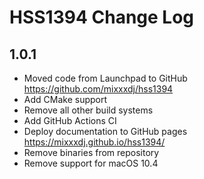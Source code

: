 # HSS1394 Change Log

## 1.0.1
  * Moved code from Launchpad to GitHub https://github.com/mixxxdj/hss1394
  * Add CMake support
  * Remove all other build systems
  * Add GitHub Actions CI
  * Deploy documentation to GitHub pages https://mixxxdj.github.io/hss1394/
  * Remove binaries from repository
  * Remove support for macOS 10.4
